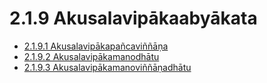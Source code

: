 # 2.1.9 Akusalavipākaabyākata

* [2.1.9.1 Akusalavipākapañcaviññāṇa](2.1.9/2.1.9.1.md)
* [2.1.9.2 Akusalavipākamanodhātu](2.1.9/2.1.9.2.md)
* [2.1.9.3 Akusalavipākamanoviññāṇadhātu](2.1.9/2.1.9.3.md)
